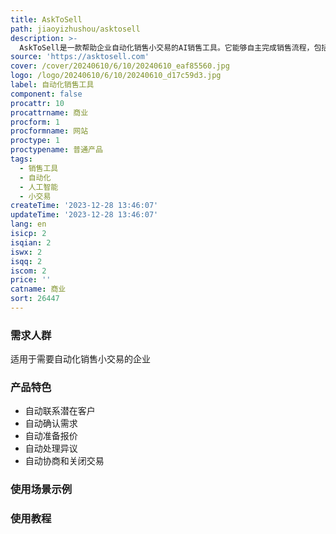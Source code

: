 ```yaml
---
title: AskToSell
path: jiaoyizhushou/asktosell
description: >-
  AskToSell是一款帮助企业自动化销售小交易的AI销售工具。它能够自主完成销售流程，包括联系潜在客户、确认需求、准备报价、处理异议、协商和关闭交易。使用AskToSell可以帮助企业更快地增加收入。定价灵活，可根据需求扩展或缩减使用规模。
source: 'https://asktosell.com'
cover: /cover/20240610/6/10/20240610_eaf85560.jpg
logo: /logo/20240610/6/10/20240610_d17c59d3.jpg
label: 自动化销售工具
component: false
procattr: 10
procattrname: 商业
procform: 1
procformname: 网站
proctype: 1
proctypename: 普通产品
tags:
  - 销售工具
  - 自动化
  - 人工智能
  - 小交易
createTime: '2023-12-28 13:46:07'
updateTime: '2023-12-28 13:46:07'
lang: en
isicp: 2
isqian: 2
iswx: 2
isqq: 2
iscom: 2
price: ''
catname: 商业
sort: 26447
---
```




### 需求人群
适用于需要自动化销售小交易的企业

### 产品特色
* 自动联系潜在客户
* 自动确认需求
* 自动准备报价
* 自动处理异议
* 自动协商和关闭交易

### 使用场景示例


### 使用教程


  
